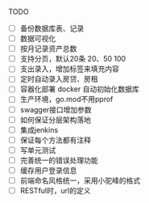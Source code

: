 

TODO
- [ ] 备份数据库表、记录
- [ ] 数据可视化
- [ ] 按月记录资产总数
- [ ] 支持分页，默认20条 20、50 100
- [ ] 支出录入，增加标签来填充内容
- [ ] 定时自动录入房贷、房租
- [ ] 容器化部署 docker 自动初始化数据库
- [ ] 生产环境，go.mod不用pprof 
- [ ] swagger接口增加参数
- [ ] 如何保证分层架构落地
- [ ] 集成jenkins
- [ ] 保证每个方法都有注释
- [ ] 写单元测试
- [ ] 完善统一的错误处理功能
- [ ] 缓存用户登录信息
- [ ] 前端命名风格统一，采用小驼峰的格式
- [ ] RESTful时，url的定义